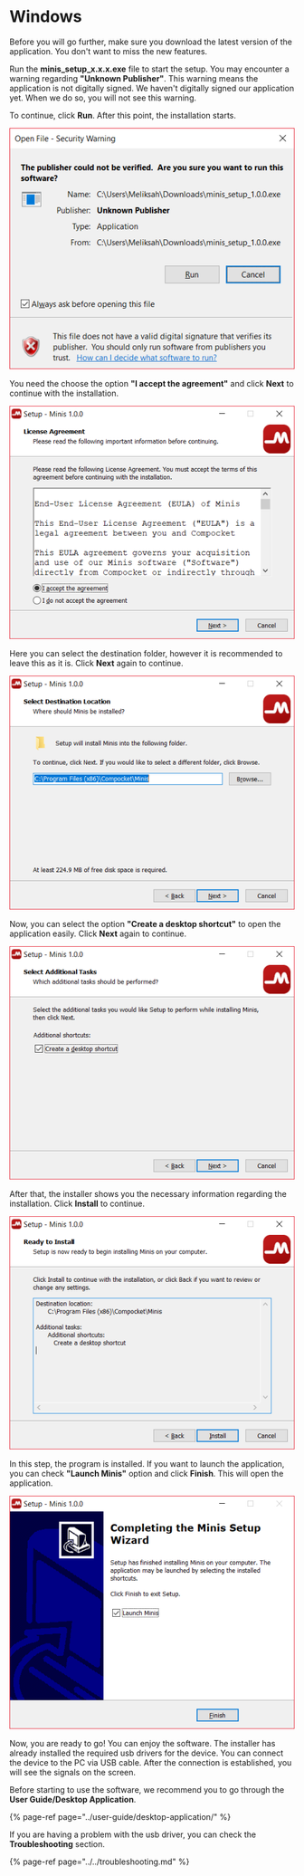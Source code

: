 # Windows

Before you will go further, make sure you download the latest version of the application. You don't want to miss the new features.

Run the **minis\_setup\_x.x.x.exe** file to start the setup. You may encounter a warning regarding **"Unknown Publisher"**. This warning means the application is not digitally signed. We haven't digitally signed our application yet. When we do so, you will not see this warning.

To continue, click **Run**. After this point, the installation starts.

![](../../../.gitbook/assets/image%20%2890%29.png)

You need the choose the option **"I accept the agreement"** and click **Next** to continue with the installation.

![](../../../.gitbook/assets/image%20%28146%29.png)

Here you can select the destination folder, however it is recommended to leave this as it is. Click **Next** again to continue.

![](../../../.gitbook/assets/image%20%2884%29.png)

Now, you can select the option **"Create a desktop shortcut"** to open the application easily. Click **Next** again to continue.

![](../../../.gitbook/assets/image%20%2816%29.png)

After that, the installer shows you the necessary information regarding the installation. Click **Install** to continue.

![](../../../.gitbook/assets/image%20%2869%29.png)

In this step, the program is installed. If you want to launch the application, you can check **"Launch Minis"** option and click **Finish**. This will open the application.

![](../../../.gitbook/assets/image%20%2822%29.png)

Now, you are ready to go! You can enjoy the software. The installer has already installed the required usb drivers for the device. You can connect the device to the PC via USB cable. After the connection is established, you will see the signals on the screen.

Before starting to use the software, we recommend you to go through the **User Guide/Desktop Application**.

{% page-ref page="../user-guide/desktop-application/" %}

If you are having a problem with the usb driver, you can check the **Troubleshooting** section.

{% page-ref page="../../troubleshooting.md" %}

